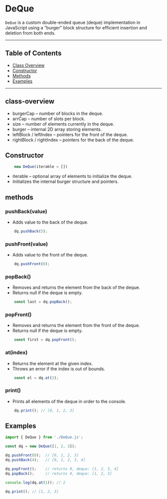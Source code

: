 # DeQue

`DeQue` is a custom double-ended queue (deque) implementation in JavaScript using a "burger" block structure for efficient insertion and deletion from both ends.  

---

## Table of Contents

- [Class Overview](#class-overview)  
- [Constructor](#constructor)  
- [Methods](#methods)  
- [Examples](#examples)  

---

## class-overview

* burgerCap – number of blocks in the deque.
* arrCap – number of slots per block.
* size – number of elements currently in the deque.
* burger – internal 2D array storing elements.
* leftBlock / leftIndex – pointers for the front of the deque.
* rightBlock / rightIndex – pointers for the back of the deque.

## Constructor

```js
    new DeQue(iterable = [])
```
* iterable – optional array of elements to initialize the deque.
* Initializes the internal burger structure and pointers.


## methods

### pushBack(value)

* Adds value to the back of the deque.
```js
    dq.pushBack(5);
```

### pushFront(value)

* Adds value to the front of the deque.
```js
    dq.pushFront(0);
```

### popBack()

* Removes and returns the element from the back of the deque.
* Returns null if the deque is empty.
```js
    const last = dq.popBack();
```

### popFront()

* Removes and returns the element from the front of the deque.
* Returns null if the deque is empty.
```js
    const first = dq.popFront();
```

### at(index)

* Returns the element at the given index.
* Throws an error if the index is out of bounds.
```js
    const el = dq.at(2);
```

### print()

* Prints all elements of the deque in order to the console.
```js
    dq.print(); // [0, 1, 2, 3] 
```


## Examples

```js 
import { DeQue } from './DeQue.js';

const dq = new DeQue([1, 2, 3]);

dq.pushFront(0);  // [0, 1, 2, 3]
dq.pushBack(4);   // [0, 1, 2, 3, 4]

dq.popFront();    // returns 0, deque: [1, 2, 3, 4]
dq.popBack();     // returns 4, deque: [1, 2, 3]

console.log(dq.at(1)); // 2

dq.print(); // [1, 2, 3]
```